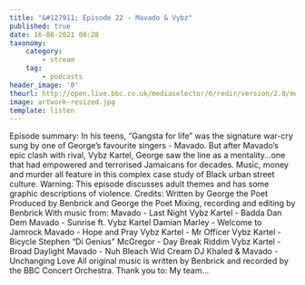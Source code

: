 ```yaml
---
title: "&#127911; Episode 22 - Mavado & Vybz"
published: true
date: 16-08-2021 08:28
taxonomy:
    category:
        - stream
    tag:
        - podcasts
header_image: '0'
theurl: http://open.live.bbc.co.uk/mediaselector/6/redir/version/2.0/mediaset/audio-nondrm-download/proto/http/vpid/p09rdbjq.mp3
image: artwork-resized.jpg
template: listen
--- 
```

Episode summary: In his teens, “Gangsta for life” was the signature war-cry sung by one of George’s favourite singers - Mavado. But after Mavado’s epic clash with rival, Vybz Kartel, George saw the line as a mentality…one that had empowered and terrorised Jamaicans for decades. Music, money and murder all feature in this complex case study of Black urban street culture. Warning: This episode discusses adult themes and has some graphic descriptions of violence. Credits: Written by George the Poet Produced by Benbrick and George the Poet Mixing, recording and editing by Benbrick With music from: Mavado - Last Night Vybz Kartel - Badda Dan Dem Mavado - Sunrise ft. Vybz Kartel Damian Marley - Welcome to Jamrock Mavado - Hope and Pray Vybz Kartel - Mr Officer Vybz Kartel - Bicycle Stephen “Di Genius” McGregor - Day Break Riddim Vybz Kartel - Broad Daylight Mavado - Nuh Bleach Wid Cream DJ Khaled & Mavado - Unchanging Love All original music is written by Benbrick and recorded by the BBC Concert Orchestra. Thank you to: My team…
